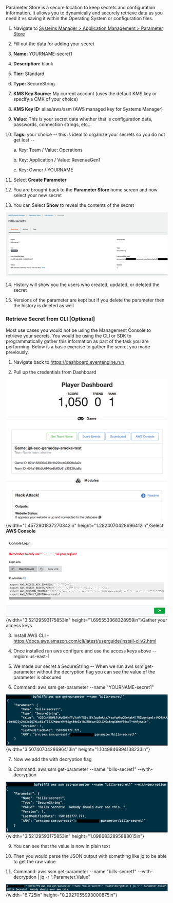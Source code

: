 Parameter Store is a secure location to keep secrets and configuration
information. It allows you to dynamically and securely retrieve data as
you need it vs saving it within the Operating System or configuration
files.

1.  Navigate to [Systems Manager \> Application Management \> Parameter
    Store](https://console.aws.amazon.com/systems-manager/parameters)

2. Fill out the data for adding your secret

3. **Name:** YOURNAME-secret1

4. **Description:** blank

5. **Tier:** Standard

6. **Type:** SecureString

7. **KMS Key Source:** My current account (uses the default KMS
    key or specify a CMK of your choice)

8. **KMS Key ID:** alias/aws/ssm (AWS managed key for Systems
    Manager)

9. **Value:** This is your secret data whether that is configuration
    data, passwords, connection strings, etc...

10. **Tags:** your choice -- this is ideal to organize your secrets so
    you do not get lost --

    a.  Key: Team / Value: Operations

    b.  Key: Application / Value: RevenueGen1

    c.  Key: Owner / YOURNAME

11. Select **Create Parameter**

12. You are brought back to the **Parameter Store** home screen and now
    select your new secret

13. You can Select **Show** to reveal the contents of the secret

![](./media/image17.png)

14. History will show you the users who created, updated, or deleted the
    secret

15. Versions of the parameter are kept but if you delete the parameter
    then the history is deleted as well

### Retrieve Secret from CLI \[Optional\]

Most use cases you would not be using the Management Console to retrieve
your secrets. You would be using the CLI or SDK to programmatically
gather this information as part of the task you are performing. Below is
a basic exercise to gather the secret you made previously.

1.  Navigate back to <https://dashboard.eventengine.run>

2. Pull up the credentials from Dashboard

![](./media/image18.png){width="1.4572801837270342in"
        height="1.2824070428696412in"}Select **AWS Console**

![](./media/image2.png){width="3.52129593175853in"
        height="1.695553368328959in"}Gather your access keys

3. Install AWS CLI -
    <https://docs.aws.amazon.com/cli/latest/userguide/install-cliv2.html>

4. Once installed run aws configure and use the access keys above --
    region: us-east-1

5. We made our secret a SecureString -- When we run aws ssm
    get-parameter without the decryption flag you can see the value of
    the parameter is obscured

6. Command: aws ssm get-parameter \--name "YOURNAME-secret1"

 ![](./media/image19.png){width="3.5074070428696413in"
        height="1.1049846894138233in"}

7. Now we add the with decryption flag

8. Command: aws ssm get-parameter \--name \"bills-secret1\"
    \--with-decryption

![](./media/image20.png){width="3.52129593175853in"
        height="1.0986832895888015in"}

9. You can see that the value is now in plain text

10. Then you would parse the JSON output with something like jq to be
    able to get the raw value

11. Command: aws ssm get-parameter \--name \"bills-secret1\"
    \--with-decryption \| jq -r \".Parameter.Value\"

![](./media/image21.png){width="6.725in"
        height="0.2927055993000875in"}
